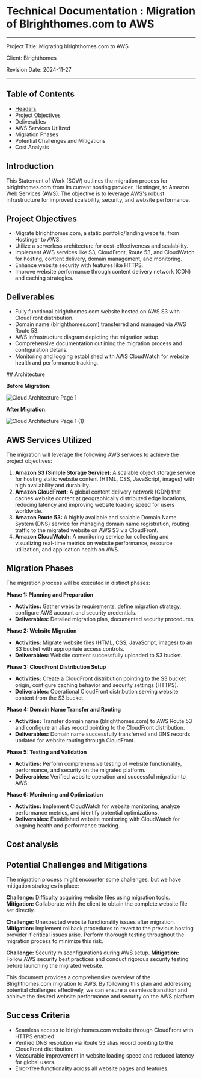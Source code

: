 # Technical Documentation : Migration of Blrighthomes.com to AWS
<hr />

Project Title: Migrating blrighthomes.com to AWS

Client: Blrighthomes

Revision Date: 2024-11-27

<hr />


## Table of Contents

* [Headers](#headers) 
* Project Objectives
* Deliverables
* AWS Services Utilized
* Migration Phases
* Potential Challenges and Mitigations
* Cost Analysis

## Introduction

This Statement of Work (SOW) outlines the migration process for blrighthomes.com from its current hosting provider, Hostinger, to Amazon Web Services (AWS). The objective is to leverage AWS's robust infrastructure for improved scalability, security, and website performance.

## Project Objectives

- Migrate blrighthomes.com, a static portfolio/landing website, from Hostinger to AWS.
- Utilize a serverless architecture for cost-effectiveness and scalability.
- Implement AWS services like S3, CloudFront, Route 53, and CloudWatch for hosting, content delivery, domain management, and monitoring.
- Enhance website security with features like HTTPS.
- Improve website performance through content delivery network (CDN) and caching strategies.

## Deliverables

- Fully functional blrighthomes.com website hosted on AWS S3 with CloudFront distribution.
- Domain name (blrighthomes.com) transferred and managed via AWS Route 53.
- AWS infrastructure diagram depicting the migration setup.
- Comprehensive documentation outlining the migration process and configuration details.
- Monitoring and logging established with AWS CloudWatch for website health and performance tracking.


<a name="headers"/>
## Architecture

**Before Migration**: 

![Cloud Architecture Page 1](https://github.com/user-attachments/assets/9ecf4d9c-9568-4cca-8ddd-57b3405669d3)



**After Migration**:

![Cloud Architecture Page 1 (1)](https://github.com/user-attachments/assets/4b2b2592-e6db-4a68-adb4-85d587103d1f)


## AWS Services Utilized

The migration will leverage the following AWS services to achieve the project objectives:

1. **Amazon S3 (Simple Storage Service):** A scalable object storage service for hosting static website content (HTML, CSS, JavaScript, images) with high availability and durability.
2. **Amazon CloudFront:** A global content delivery network (CDN) that caches website content at geographically distributed edge locations, reducing latency and improving website loading speed for users worldwide.
3. **Amazon Route 53:** A highly available and scalable Domain Name System (DNS) service for managing domain name registration, routing traffic to the migrated website on AWS S3 via CloudFront.
4. **Amazon CloudWatch:** A monitoring service for collecting and visualizing real-time metrics on website performance, resource utilization, and application health on AWS.

## Migration Phases

The migration process will be executed in distinct phases:

**Phase 1: Planning and Preparation**

* **Activities:** Gather website requirements, define migration strategy, configure AWS account and security credentials.
* **Deliverables:** Detailed migration plan, documented security procedures.

**Phase 2: Website Migration**

* **Activities:** Migrate website files (HTML, CSS, JavaScript, images) to an S3 bucket with appropriate access controls.
* **Deliverables:** Website content successfully uploaded to S3 bucket.

**Phase 3: CloudFront Distribution Setup**

* **Activities:** Create a CloudFront distribution pointing to the S3 bucket origin, configure caching behavior and security settings (HTTPS).
* **Deliverables:** Operational CloudFront distribution serving website content from the S3 bucket.

**Phase 4: Domain Name Transfer and Routing**

* **Activities:** Transfer domain name (blrighthomes.com) to AWS Route 53 and configure an alias record pointing to the CloudFront distribution.
* **Deliverables:** Domain name successfully transferred and DNS records updated for website routing through CloudFront.

**Phase 5: Testing and Validation**

* **Activities:** Perform comprehensive testing of website functionality, performance, and security on the migrated platform.
* **Deliverables:** Verified website operation and successful migration to AWS.

**Phase 6: Monitoring and Optimization**

* **Activities:** Implement CloudWatch for website monitoring, analyze performance metrics, and identify potential optimizations.
* **Deliverables:** Established website monitoring with CloudWatch for ongoing health and performance tracking.


## Cost analysis



## Potential Challenges and Mitigations

The migration process might encounter some challenges, but we have mitigation strategies in place:

**Challenge:** Difficulty acquiring website files using migration tools.
**Mitigation:** Collaborate with the client to obtain the complete website file set directly.

**Challenge:** Unexpected website functionality issues after migration.
**Mitigation:** Implement rollback procedures to revert to the previous hosting provider if critical issues arise. Perform thorough testing throughout the migration process to minimize this risk.

**Challenge:** Security misconfigurations during AWS setup.
**Mitigation:** Follow AWS security best practices and conduct rigorous security testing before launching the migrated website.

This document provides a comprehensive overview of the Blrighthomes.com migration to AWS. By following this plan and addressing potential challenges effectively, we can ensure a seamless transition and achieve the desired website performance and security on the AWS platform.


## Success Criteria

- Seamless access to blrighthomes.com website through CloudFront with HTTPS enabled.
- Verified DNS resolution via Route 53 alias record pointing to the CloudFront distribution.
- Measurable improvement in website loading speed and reduced latency for global users.
- Error-free functionality across all website pages and features.











